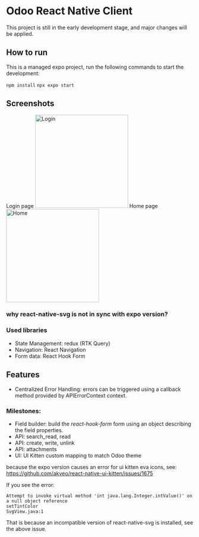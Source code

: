# Odoo React Native Client
This project is still in the early development stage, and major changes will be applied.

## How to run
This is a managed expo project, run the following commands to start the development:

`npm install`
`npx expo start`

## Screenshots
Login page
<img alt="Login" href="docs/login.jpg" width="250"/>
Home page
<img alt="Home" href="docs/home.jpg" width="250"/>


### why react-native-svg is not in sync with expo version?

### Used libraries
* State Management: redux (RTK Query)
* Navigation: React Navigation
* Form data: React Hook Form

## Features
* Centralized Error Handling: errors can be triggered using a callback method provided by APIErrorContext context.

### Milestones:
* Field builder: build the _react-hook-form_ form using an object describing the field properties.
* API: search_read, read
* API: create, write, unlink
* API: attachments
* UI: UI Kitten custom mapping to match Odoo theme

because the expo version causes an error for ui kitten eva icons, see: https://github.com/akveo/react-native-ui-kitten/issues/1675

If you see the error:
```
Attempt to invoke virtual method 'int java.lang.Integer.intValue()' on a null object reference
setTintColor
SvgView.java:1
```
That is because an incompatible version of react-native-svg is installed, see the above issue.
